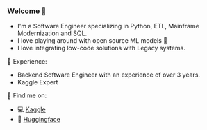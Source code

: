### Welcome 👋

- I'm a Software Engineer specializing in Python, ETL, Mainframe Modernization and SQL.
- I love playing around with open source ML models 🤗
- I love integrating low-code solutions with Legacy systems.

💼 Experience:
- Backend Software Engineer with an experience of over 3 years.
- Kaggle Expert

🔎 Find me on:

- 💻 [Kaggle](https://www.kaggle.com/anzarwani2)
- 🤗 [Huggingface](https://huggingface.co/weightedhuman)
